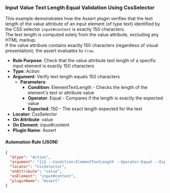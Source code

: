 ### Input Value Text Length Equal Validation Using CssSelector

This example demonstrates how the Assert plugin verifies that the text length of the value attribute of an input element (of type text) identified by the CSS selector `input#content` is exactly 150 characters.  
The text length is computed solely from the value attribute, excluding any HTML markup.  
If the value attribute contains exactly 150 characters (regardless of visual presentation), the assert evaluates to `true`.

- **Rule Purpose**: Check that the value attribute text length of a specific input element is exactly 150 characters  
- **Type**: Action  
- **Argument**: Verify text length equals 150 characters  
  - **Parameters**:  
    - **Condition**: ElementTextLength - Checks the length of the element's text or attribute value  
    - **Operator**: Equal - Compares if the length is exactly the expected value  
    - **Expected**: 150 - The exact length expected for the text  
- **Locator**: CssSelector  
- **On Attribute**: value  
- **On Element**: input#content  
- **Plugin Name**: Assert  

#### Automation Rule (JSON)

```json
{
  "$type": "Action",
  "argument": "{{$ --Condition:ElementTextLength --Operator:Equal --Expected:150}}",
  "locator": "CssSelector",
  "onAttribute": "value",
  "onElement": "input#content",
  "pluginName": "Assert"
}
```
